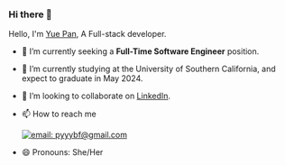 ### Hi there 👋

<!--
**pyyybf/pyyybf** is a ✨ _special_ ✨ repository because its `README.md` (this file) appears on your GitHub profile.

Here are some ideas to get you started:

- 🔭 I’m currently working on ...
- 🌱 I’m currently learning ...
- 👯 I’m looking to collaborate on ...
- 🤔 I’m looking for help with ...
- 💬 Ask me about ...
- 📫 How to reach me: ...
- 😄 Pronouns: ...
- ⚡ Fun fact: ...
-->

Hello, I'm [Yue Pan](https://www.linkedin.com/in/yue-pan-716289250), A Full-stack developer.

- 🔭 I’m currently seeking a **Full-Time Software Engineer** position.

- 🌱 I’m currently studying at the University of Southern California, and expect to graduate in May 2024.

- 👯 I’m looking to collaborate on [LinkedIn](https://www.linkedin.com/in/yue-pan-716289250).

- 📫 How to reach me

  [![email: pyyybf@gmail.com](https://img.shields.io/badge/email-pyyybf@gmail.com-2e64bc?style=for-the-badge&logo=gmail)](mailto:pyyybf@gmail.com)

- 😄 Pronouns: She/Her
